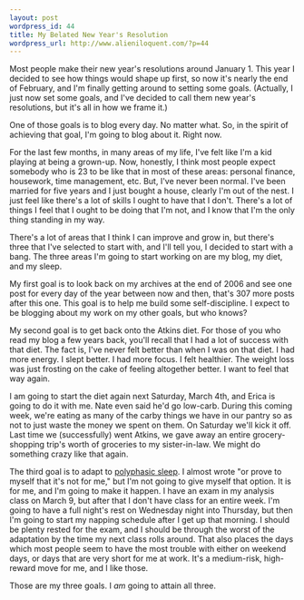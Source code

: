 ```yaml
---
layout: post
wordpress_id: 44
title: My Belated New Year's Resolution
wordpress_url: http://www.alieniloquent.com/?p=44
---
```

Most people make their new year's resolutions around January 1. This year I
decided to see how things would shape up first, so now it's nearly the end of
February, and I'm finally getting around to setting some goals. (Actually, I
just now set some goals, and I've decided to call them new year's resolutions,
but it's all in how we frame it.)

One of those goals is to blog every day. No matter what. So, in the spirit of
achieving that goal, I'm going to blog about it. Right now.

For the last few months, in many areas of my life, I've felt like I'm a kid
playing at being a grown-up. Now, honestly, I think most people expect
somebody who is 23 to be like that in most of these areas: personal finance,
housework, time management, etc. But, I've never been normal. I've been
married for five years and I just bought a house, clearly I'm out of the nest.
I just feel like there's a lot of skills I ought to have that I don't. There's
a lot of things I feel that I ought to be doing that I'm not, and I know that
I'm the only thing standing in my way.

There's a lot of areas that I think I can improve and grow in, but there's
three that I've selected to start with, and I'll tell you, I decided to start
with a bang. The three areas I'm going to start working on are my blog, my
diet, and my sleep.

My first goal is to look back on my archives at the end of 2006 and see one
post for every day of the year between now and then, that's 307 more posts
after this one. This goal is to help me build some self-discipline. I expect
to be blogging about my work on my other goals, but who knows?

My second goal is to get back onto the Atkins diet. For those of you who read
my blog a few years back, you'll recall that I had a lot of success with that
diet. The fact is, I've never felt better than when I was on that diet. I had
more energy. I slept better. I had more focus. I felt healthier. The weight
loss was just frosting on the cake of feeling altogether better. I want to
feel that way again.

I am going to start the diet again next Saturday, March 4th, and Erica is
going to do it with me. Nate even said he'd go low-carb. During this coming
week, we're eating as many of the carby things we have in our pantry so as not
to just waste the money we spent on them. On Saturday we'll kick it off. Last
time we (successfully) went Atkins, we gave away an entire grocery-shopping
trip's worth of groceries to my sister-in-law. We might do something crazy
like that again.

The third goal is to adapt to [polyphasic sleep][1]. I almost wrote "or prove
to myself that it's not for me," but I'm not going to give myself that option.
It is for me, and I'm going to make it happen. I have an exam in my analysis
class on March 9, but after that I don't have class for an entire week. I'm
going to have a full night's rest on Wednesday night into Thursday, but then
I'm going to start my napping schedule after I get up that morning. I should
be plenty rested for the exam, and I should be through the worst of the
adaptation by the time my next class rolls around. That also places the days
which most people seem to have the most trouble with either on weekend days,
or days that are very short for me at work. It's a medium-risk, high-reward
move for me, and I like those.

Those are my three goals. I _am_ going to attain all three.

   [1]: http://en.wikipedia.org/wiki/Polyphasic_sleep

